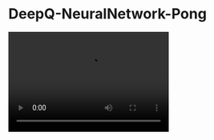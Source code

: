 # DeepQ-NeuralNetwork-Pong


<video src="result1.mp4" width="320" height="200" controls preload></video>

